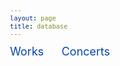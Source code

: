 ```yaml
---
layout: page
title: database
---
```


<style>
	body {font: 400 12px/1 -apple-system,BlinkMacSystemFont,"Segoe UI",Roboto,Helvetica,Arial,sans-serif,"Apple Color Emoji","Segoe UI Emoji","Segoe UI Symbol"}
	h1 { font-size: 40px; }
	th { text-align: left; }
	table.browse-works, table.browse-concerts { min-width: 1000px;}
	table.browse-works, table.browse-concerts { margin-left: auto; margin-right: auto; } /* center table */
	table.browse-works, table.browse-concerts { border-collapse: collapse; } /* don't put gaps between cells */
	table.browse-works th, table.browse-concerts th { background:skyblue; }
	table.browse-works td, table.browse-concerts td, table.browse th, table.browse-concerts th {padding-left: 2px; padding-top: 2px; padding: 2px}
	table.browse-works tr:hover, table.browse-concerts tr:hover { background:#ff000011; }
	a { text-decoration: none; }
	div.search-interface { margin-bottom: 30px; }
	.wrapper {margin-left: 10px;}
	table.browse-works td:nth-child(2) {min-width: 125px;}
	table.browse-works td:nth-child(4) {white-space: nowrap;}
	table.browse-works td:nth-child(5) {min-width: 100px}
	table.browse-works td:nth-child(6) {min-width: 150px;}
	table.browse-works td:nth-child(7) {min-width: 200px;}
	table.browse-concerts td:nth-child(1) {white-space: nowrap;}
	table.browse-concerts td:nth-child(2) {min-width: 250px;}
	table.browse-concerts td:nth-child(3) {min-width: 200px;}
	table.browse-concerts td:nth-child(4) {min-width: 200px;}
	table.browse-concerts td:nth-child(5) {min-width: 200px;}
	table.browse-concerts td:nth-child(6) {min-width: 200px;}
	select.source {max-width: 250px}
	span.sheet-button {
		font: 400 18px/1 -apple-system,BlinkMacSystemFont,"Segoe UI",Roboto,Helvetica,Arial,sans-serif,"Apple Color Emoji","Segoe UI Emoji","Segoe UI Symbol";
		color: #0645AD;
		display: inline-block;
		padding-bottom: 25px;
		padding-right: 25px;
	}
	span.sheet-button:hover {
 		text-decoration: underline;
 	}

</style>

<script>

//////////////////////////////
//
// Click manager for selecting which worksheet data to browse:
//

document.addEventListener("click", function (event) {
	let clickedElement = event.target;
	let targetButton = clickedElement.closest(".sheet-button");
	if (!targetButton) {
		return;
	}
	let name = targetButton.dataset.sheet;
	displaySheet(name);
});



//////////////////////////////
//
// displaySheet -- Select the browse interface for a specific worksheet.
//

function displaySheet(name) {
	let list = document.querySelectorAll(".sheet-display");
	for (let i=0; i<list.length; i++) {
		let sheet = list[i];
		let sheetName = sheet.dataset.sheet;
		sheet.style.display = (name == sheetName ? "block" : "none");
	}
}


</script>


<div id="sheet-select">
	<span class="sheet-button" data-sheet="works">Works</span>
	<span class="sheet-button" data-sheet="concerts">Concerts</span>
</div>

<div id="browse-interface">
	<div class="sheet-display" data-sheet="works">
		<div class="search-interface"></div>
		<div class="results-list"></div>
	</div>
	<div class="sheet-display" data-sheet="concerts">
		<div class="search-interface"></div>
		<div class="results-list"></div>
	</div>
</div>

<script>
// vim: ts=3:nowrap

let EMC = {};
EMC.results = {};  // elements for displaying search results by sheet name.
EMC.menus = {}; // elements for displaying search menus by sheet name.
EMC.activeResults = null;
EMC.index = {};    // header name mapping by sheet.
EMC.index.works = {};  // header names for works sheet.
EMC.index.concerts = {};  // header names for works concerts.
EMC.index.archives = {}; // header names for archives sheet.
EMC.index.bibliography = {}; // header names for bibliography sheet.
EMC.index.editions = {}; //header names for editions sheet
EMC.index.sources = {}; //header names for sources sheet
EMC.lookup = {};
EMC.METADATA = {};
EMC.METADATA.works = {% include_relative works.json %};
EMC.METADATA.concerts = {% include_relative concerts.json %};
EMC.METADATA.archives = {% include_relative archives.json %};
EMC.METADATA.bibliography = {% include_relative bibliography.json %};
EMC.METADATA.editions = {% include_relative editions.json %};
EMC.METADATA.sources = {% include_relative sources.json %};

EMC.index.works.name          = "Standardized Name of Work";
EMC.index.works.composer      = "Probable Composer";
EMC.index.works.voices        = "Voices";
EMC.index.works.composername  = "Composer Name as Listed in Program";
EMC.index.works.conflattr     = "Conflicting Attributions";
EMC.index.works.language	   = "Language";
EMC.index.works.language2	   = "Second Language";
EMC.index.works.monopoly	   = "Monophonic/Polyphonic";
EMC.index.works.sacrsec	      = "Sacred/Secular";
EMC.index.works.vocinstr	   = "Vocal/Instrumental";
EMC.index.works.genre   	   = "Genre";
EMC.index.works.source    	   = "Source of Work Listed in Program";
EMC.index.works.folios	      = "Folios/No.";
EMC.index.works.edition	      = "Edition of Work Listed in Program";
EMC.index.works.pages	      = "Nos./Page Numbers";
EMC.index.works.scanedition   = "Scan of Edition";
EMC.index.works.ProgID	      = "Program ID";
EMC.index.works.ProgDate	   = "Program Date";
EMC.index.works.ProgOrder	   = "Order in Program";
EMC.index.works.NotesWork	   = "Notes on Work";
EMC.index.works.ModernEd	   = "Modern Edition";
EMC.index.works.Repeatcon	   = "Repeat Concerts";
EMC.index.concerts.ID          = "ID";
EMC.index.concerts.year        = "Year";
EMC.index.concerts.month       = "Month";
EMC.index.concerts.day         = "Day";
EMC.index.concerts.date        = "Date";
EMC.index.concerts.ProgTitle   = "Program Title";
EMC.index.concerts.ensemble    = "Ensemble/Larger Org.";
EMC.index.concerts.loc         = "Location";
EMC.index.concerts.city        = "City";
EMC.index.concerts.state       = "State";
EMC.index.concerts.country     = "Country";
EMC.index.concerts.gmaps       = "Google Maps URL";
EMC.index.concerts.loccoord    = "Location Coordinates";
EMC.index.concerts.intro       = "Introduction";
EMC.index.concerts.direction   = "Direction";
EMC.index.concerts.performers  = "Performers";
EMC.index.concerts.archive     = "Archive (ARC)";
EMC.index.concerts.signature   = "Signature";
EMC.index.concerts.notes       = "Notes on Program";
EMC.index.concerts.literature  = "Literature";
EMC.index.concerts.image       = "Image";
EMC.index.concerts.imageperm   = "Image Permissions";
EMC.index.concerts.extimage    = "Externally Hosted Image";
EMC.index.archives.archID      = "Archive ID (ARC)";
EMC.index.archives.country     = "Country";
EMC.index.archives.name        = "Name";
EMC.index.archives.urlde       = "URL (DE)";
EMC.index.archives.urlen       = "URL (EN)";
EMC.index.archives.archloc     = "Archive Location";
EMC.index.bibliography.ID      = "ID";
EMC.index.bibliography.author  = "Author";
EMC.index.bibliography.article = "Name of Article";
EMC.index.bibliography.volname = "Name of Volume/Journal";
EMC.index.bibliography.editor  = "Editor";
EMC.index.bibliography.volnum  = "Volume";
EMC.index.bibliography.loc     = "Location";
EMC.index.bibliography.pub	   = "Publisher";
EMC.index.bibliography.pubyear = "Publication Year";
EMC.index.bibliography.pages   = "Pages";
EMC.index.bibliography.url     = "URL";
EMC.index.editions.ID          = "ID";
EMC.index.editions.compauthor  = "Composer/Author";
EMC.index.editions.article     = "Name of Article";
EMC.index.editions.volname     = "Name of Volume/Journal";
EMC.index.editions.editor      = "Editor";
EMC.index.editions.volnum      = "Volume";
EMC.index.editions.loc         = "Location";
EMC.index.editions.pub         = "Publisher";
EMC.index.editions.pubyear     = "Publication Year";
EMC.index.editions.pages       = "Pages";
EMC.index.sources.ID           = "ID";
EMC.index.sources.alias        = "Source Alias";
EMC.index.sources.DIAMM        = "DIAMM Source Link";
EMC.index.sources.RISM         = "RISM Source Link";

document.addEventListener("DOMContentLoaded", function () {
	buildLookupTables();
	buildSearchInterfaces(EMC.METADATA, "#browse-interface");
	displayBrowseTableWorks(EMC.METADATA.works);
	displayBrowseTableConcerts(EMC.METADATA.concerts);
});

//////////////////////////////
//
// buildLookupTables –- 
//

function buildLookupTables() {
	let metadata = EMC.METADATA;
	if (!metadata){
		console.warn("No METADATA!");
		return;
	}
	for (sheet in metadata) {
		if (sheet === "works"){
			continue;
		}
		buildLookupTable(sheet);
	}
}

//////////////////////////////
//
// buildLookupTable –-
//

function buildLookupTable(sheet) {
	let sheetArray = EMC.METADATA[sheet];
	if (!sheetArray && Array.isArray(sheetArray)){
		console.warn("No METADATA FOR", sheet);
		return;
	}
	EMC.lookup[sheet] = {};
	const lookup = EMC.lookup[sheet];
	for (let entry of sheetArray) {
		let id = entry.ID;
		if (!id){
			console.warn("NO ID FOR ENTRY");
			continue;
		}
		lookup[id] = entry;
	}
}

	

//////////////////////////////
//
// buildSearchInterfaces --
//

function buildSearchInterfaces(metadata, selector) {
	let element = document.querySelector(selector);
	if (!element) {
		console.error("ERROR: Cannot find", selector, "element");
		return;
	}
	let browsers = element.querySelectorAll("div.sheet-display");
	for (let i=0; i<browsers.length; i++) {
		let sheetName = browsers[i].dataset.sheet;
		let browseElement = browsers[i].querySelector("div.search-interface");
		if (!browseElement) {
			console.error("ERROR: No browseElement for", sheetName);
			return;
		}
		EMC.menus[sheetName] = browseElement;
		let tableElement = browsers[i].querySelector("div.results-list");
		if (!tableElement) {
			console.error("ERROR: No search results list element for", sheetName);
			return;
		}
		EMC.results[sheetName] = tableElement;
		if (sheetName === "works") {
			buildSearchInterfaceWorks(metadata.works, browseElement);
		} else if (sheetName === "concerts") {
			buildSearchInterfaceConcerts(metadata.concerts, browseElement);
		}
	}
}


//////////////////////////////
//
// buildSearchInterfaceWorks --
//

function buildSearchInterfaceWorks(data, browseElement) {
	if (!browseElement) {
		console.error("ERROR: Cannot find search interface element", browseElement);
		return;
	}
	let output = "";
	output += buildComposerSelect(data);
	output += buildVoiceSelect(data);
	output += buildGenreSelect(data);
	output += buildLanguageSelect(data);
	output += buildMonoPolySelect(data);
	output += buildSacredSecularSelect(data);
	output += buildVocInstrSelect(data);
	output += buildSourceSelect(data);
	browseElement.innerHTML = output;
}


//////////////////////////////
//
// buildSearchInterfaceConcerts --
//

function buildSearchInterfaceConcerts(data, browseElement) {
	if (!browseElement) {
		console.error("ERROR: Cannot find search interface element", browseElement);
		return;
	}
	let output = "";
	output += buildCountrySelect(data);
	output += buildYearSelect(data);
	output += buildProgramSourceSelect(data);
	browseElement.innerHTML = output;
}


//////////////////////////////
//
// displayBrowseTableWorks --
//

function displayBrowseTableWorks(data) {
	let element = EMC.results.works;
	if (!element) {
		console.warn("Cannot find search results element for works");
		return;
	}

	let headings = [EMC.index.works.name, EMC.index.works.composer,
	EMC.index.works.voices, EMC.index.works.ProgDate,
	EMC.index.works.genre, EMC.index.works.source,
	EMC.index.works.edition, EMC.index.works.ModernEd];

	let contents = "";
	contents += "<table class='browse-works'>\n";
	contents += "<thead>\n";
	contents += makeTableHeader(headings);
	contents += "</thead>\n";
	contents += "<tbody>\n";
	contents += makeTableBody(headings, data);
	contents += "</tbody>\n";
	contents += "</table>\n";
	element.innerHTML = contents;
}

//////////////////////////////
//
// displayBrowseTableConcerts --
//

function displayBrowseTableConcerts(data) {
	let element = EMC.results.concerts;
	if (!element) {
		console.warn("Cannot find search results element for works");
		return;
	}

	let headings = [EMC.index.concerts.date, EMC.index.concerts.ProgTitle, EMC.index.concerts.ensemble, EMC.index.concerts.loc, EMC.index.concerts.direction, EMC.index.concerts.archive];

	let contents = "";
	contents += "<table class='browse-concerts'>\n";
	contents += "<thead>\n";
	contents += makeTableHeader(headings);
	contents += "</thead>\n";
	contents += "<tbody>\n";
	contents += makeTableBody(headings, data);
	contents += "</tbody>\n";
	contents += "</table>\n";
	element.innerHTML = contents;
}

//////////////////////////////
//
// makeTableHeader -- Generate HTML content for browse table header.
//

function makeTableHeader(headings) {
	let output = "";
	let archivename = "Program Source";
	for (let i=0; i<headings.length; i++ ) {
		output += "<th>";
		if (headings[i] == EMC.index.concerts.archive){
			output += archivename;
		} else {
			output += headings[i];
		}
		output += "</th>";
	}
	return output;
}



//////////////////////////////
//
// makeTableBody -- Generate HTML content for browse table's body.
//

function makeTableBody(headings, data) {
	let output = "";
	for (let i=0; i<data.length; i++) {
		let entry = data[i];
		output += "<tr>";
		for (let i=0; i<headings.length; i++) {
			let value = "";
			if (typeof entry[headings[i]] !== "undefined") {
				value = entry[headings[i]];
			}
			output += "<td>";

			if (headings[i] == EMC.index.works.edition) {
				let pagenumbers = entry["Nos./Page Numbers"];
				let editionurl = entry["Scan of Edition"];
				if (value){
					if (value.match(";")){
						value = value.trim().split(/\s*;\s*/);
						pagenumbers = pagenumbers.trim().split(/\s*;\s*/);
						editionurl = editionurl.trim().split(/\s*;\s*/);
					} else {
						value = [ value ];
						pagenumbers = [ pagenumbers ];
						editionurl = [ editionurl ];
					}
					for (let i=0; i<value.length; i++){
						//dealing with editions found in bibliography items
						let pagesentry = pagenumbers[i];
						let url =  editionurl[i];
						let valueshort = value[i].substring(0,3);
						if (valueshort == "BIB"){
							let bentry = EMC.lookup.bibliography[value[i]];
							if (bentry) {
								let bauthor = bentry[EMC.index.bibliography.author];
								let barticle = bentry[EMC.index.bibliography.article];
								let bvolume = bentry[EMC.index.bibliography.volname];
								let bedit = bentry[EMC.index.bibliography.editor];
								let bvolnum = bentry[EMC.index.bibliography.volnum];
								let bpub = bentry[EMC.index.bibliography.pub];
								let bloc = bentry[EMC.index.bibliography.loc];
								let bpubyear = bentry[EMC.index.bibliography.pubyear];
								let bpages = bentry[EMC.index.bibliography.pages];
								let bibfull = "";
								let biburl = "";
								if (bauthor) {
									bibfull += `${bauthor}, `;
								}
								if (barticle) {
									bibfull += `"${barticle}," `;
								}
								if (bvolume) {
									bibfull += `<i>${bvolume}</i> `;
								}
								if (bedit) {
									bibfull += `, ed. ${bedit}`;
								}
								if (bvolnum) {
									bibfull += `${bvolnum} `;
								}
								if (bloc) {
									bibfull += ` (${bloc}: `;
								}
								if (bpub) {
									bibfull += `${bpub}, `;
								}
								if (bloc && bpub && bpubyear || bloc && bpubyear) {
									bibfull += `${bpubyear})`;
								}
								else if (bpubyear) {
									bibfull += ` (${bpubyear})`;
								}
								if (bpages) {
									bibfull += `, ${bpages}`;
								}
								if (pagesentry) {
									bibfull += `, at ${pagesentry}`;
								}
								if (url){
									output += `<a target="_blank" href="${url}">${bibfull}</a>`;
								} else {
									output += `${bibfull}`;
								}
							}
						}
						else {
							let eentry = EMC.lookup.editions[value[i]];
							if (eentry){
								let ecompauthor = eentry[EMC.index.editions.compauthor];
								let earticle = eentry[EMC.index.editions.article];
								let evolume = eentry[EMC.index.editions.volname];
								let evolnum = eentry[EMC.index.editions.volnum];
								let eloc = eentry[EMC.index.editions.loc];
								let eedit = eentry[EMC.index.editions.editor];
								let epub = eentry[EMC.index.editions.pub];
								let epubyear = eentry[EMC.index.editions.pubyear];
								let epages = eentry[EMC.index.editions.pages];
								let editionfull = "";
								if (ecompauthor) {
									editionfull += `${ecompauthor}, `;
								}
								if (earticle) {
									editionfull += `"${earticle}," `;
								}
								if (evolume) {
									editionfull += `<i>${evolume}</i>`;
								}
								if (evolnum) {
									editionfull += ` ${evolnum}`;
								}
								if (eedit) {
									editionfull += `, ed. ${eedit}`;
								}
								if (eloc) {
									editionfull += ` (${eloc}: `;
								}
								if (epub) {
									editionfull += `${epub}, `;
								}
								if (eloc && epub && epubyear || eloc && epubyear) {
									editionfull += `${epubyear})`;
								}
								else if (epubyear) {
									editionfull += ` (${epubyear})`;
								}
								if (epages) {
									editionfull += `, ${epages}`;
								}
								if (pagesentry) {
									editionfull += `, at ${pagesentry}`;
								}
								if (url){
									output += `<a target="_blank" href="${url}">${editionfull}</a>`;
								} else {
									output += `${editionfull}`;
								}
								
							}
						}
						if (i < value.length - 1){
							output += "; ";
						} else {
							output += ".";
						}
					}	
				}
			} else if (headings[i] == EMC.index.works.source) {
				let pagenumbers = entry["Folios/No."];
				let surl = "";
				if (value.match(";")){
						value = value.trim().split(/\s*;\s*/);
						pagenumbers = pagenumbers.trim().split(/\s*;\s*/);
					} else {
						value = [ value ];
						pagenumbers = [ pagenumbers ];
					}
				for (let i=0; i<value.length; i++){
					let sentry = EMC.lookup.sources[value[i]];
					let pagesentry = pagenumbers[i];
					if (sentry){
						let ID = sentry[EMC.index.sources.ID];
						let DIAMM = sentry[EMC.index.sources.DIAMM];
						let RISM = sentry[EMC.index.sources.RISM];
						if (DIAMM) {
							output += `<a target="_blank" href="${DIAMM}">${ID}</a>`;
						} 
						else if (RISM) {
							output += `<a target="_blank" href="${RISM}">${ID}</a>`;
						} 
						else {
							output += ID;
						}
						if (pagesentry) {
							output += `, ${pagesentry}`;
						}
						if (i < value.length - 1){
							output += "; ";
						} else {
							output += ".";
						}
					}
				}
			} else if (headings[i] == EMC.index.concerts.ProgTitle) {
				let ProgTitle = value;
				let imageperm = entry["Image Permissions"];
				let ProgUrl = getProgUrl(entry);
				if (imageperm == "yes"){
					output += `${ProgTitle} [<a target="_blank" href="${ProgUrl}">Image</a>]`;
				}
				else {
					output += ProgTitle;
				}
			} else if (headings[i] == EMC.index.concerts.loc) {
				let loccombined = getLocation(entry);
				let locmaps = getLocationGoogleMaps(entry);
 				output += `<a target="_blank" href="${locmaps}">${loccombined}</a>`;
			} else if (headings[i] == EMC.index.concerts.direction){
				let directioncleaned = getCleanedDirection(entry);
				output += directioncleaned;
			} else if (headings[i] == EMC.index.concerts.archive) {
				if (value){
					if (value.match(";")){
						value = value.trim().split(/\s*;\s*/);
					} else {
						value = [ value ];
					}
					for (let i=0; i<value.length; i++){
						let aentry = EMC.lookup.archives[value[i]];
						let name = aentry[EMC.index.archives.name];
						let archsig = getSignature(entry);
						output += `${name}, ${archsig}`;
						if (i < value.length - 1){
							output += "; ";
						}
					}
				} else {
					let archsig = getSignature(entry);
					if (archsig){
						let valueshort = archsig.substring(0,3);
							if (valueshort == "BIB"){
								let bentry = EMC.lookup.bibliography[archsig];
								if (bentry) {
									let bauthor = bentry[EMC.index.bibliography.author];
									let barticle = bentry[EMC.index.bibliography.article];
									let bvolume = bentry[EMC.index.bibliography.volname];
									let bedit = bentry[EMC.index.bibliography.editor];
									let bvolnum = bentry[EMC.index.bibliography.volnum];
									let bpub = bentry[EMC.index.bibliography.pub];
									let bloc = bentry[EMC.index.bibliography.loc];
									let bpubyear = bentry[EMC.index.bibliography.pubyear];
									let bpages = bentry[EMC.index.bibliography.pages];
									let bibfull = "";
									let biburl = "";
									if (bauthor) {
										bibfull += `${bauthor}, `;
									}
									if (barticle) {
										bibfull += `"${barticle}," `;
									}
									if (bvolume) {
										bibfull += `<i>${bvolume}</i> `;
									}
									if (bedit) {
										bibfull += `, ed. ${bedit}`;
									}
									if (bvolnum) {
										bibfull += `${bvolnum} `;
									}
									if (bloc) {
										bibfull += ` (${bloc}: `;
									}
									if (bpub) {
										bibfull += `${bpub}, `;
									}
									if (bloc && bpub && bpubyear || bloc && bpubyear) {
										bibfull += `${bpubyear})`;
									}
									else if (bpubyear) {
										bibfull += ` (${bpubyear})`;
									}
									if (bpages) {
										bibfull += `, ${bpages}`;
									}
									if (biburl){
										output += `<a target="_blank" href="${biburl}">${bibfull}.</a>`;
									} else {
										output += `${bibfull}.`;
									}
								}
							} else {
								output += `${archsig}`;
							}
						}
					}
			} else {
				output += value;
			}
			output += "</td>";
		}
		output += "</tr>\n";
	}
	return output;
}



//////////////////////////////
//
// buildComposerSelect --
//

function buildComposerSelect(data) {
	let counter = {};
	let sum = data.length;
	for (let i=0; i<sum; i++) {
		let entry = data[i];
		let composer = entry[EMC.index.works.composer];
		if (!composer) {
			//console.error("WARNING: ", entry, " DOES NOT HAVE A COMPOSER");
			continue;
		}
		counter[composer] = (counter[composer] === undefined) ? 1 : counter[composer] + 1;
	}

	let clist = Object.keys(counter).sort();
	clist.sort((a, b) => a.toLowerCase().localeCompare(b.toLowerCase()));
	let composerCount = clist.length;
	let output = "<select class='composer' onchange='doSearchWorks()'>\n";
	output += `<option value="">Any composers [${composerCount}]</option>`;
	for (let i=0; i<clist.length; i++) {
		let name = clist[i];
		let count = counter[clist[i]];
		output += `<option value="${name}">${name} (${count})</option>`;
	}
	output += "</select>\n";
	return output;
}


//////////////////////////////
//
// buildGenreSelect -- generate menu for genres, sort by count
//

function buildGenreSelect(data) {
	let genres = {};
	for (let entry of EMC.METADATA.works) {
		let genre = entry.Genre;
		if (typeof genres[genre] !== "undefined") {
			genres[genre]++;
		} else {
			genres[genre] = 1;
		}
	}

	let keys = Object.getOwnPropertyNames(genres);
	keys.sort((a, b) => {
		if (genres[a] == genres[b]) {
			// sort cases alphabetically by genre if the have the same count:
			return a.localeCompare(b);
		} else {
			return genres[b] - genres[a];
		}
	});
	let genreCount = keys.length;

	let output = "<select class='genre' onchange='doSearchWorks()'>\n";
	output += `<option value=''>Any genre [${genreCount}]</options>`;
	for (let genre of keys) {
		if (genre !== "undefined") {
			output += `<option value="${genre}">${genre} (${genres[genre]})</option>`;
		}
	}
	output += "</select>";
	return output;
}

//////////////////////////////
//
// getSignature -- Generate the archival signature.
//

function getSignature(entry) {
	let signature = "";
	if (typeof entry["Signature"] !== "undefined") {
		signature = entry["Signature"];
		return signature;
	}
	return "";
}

//////////////////////////////
//
// buildLanguageSelect --
//

function buildLanguageSelect(data) {
	let counter = {};
	let sum = data.length;
	for (let i=0; i<sum; i++) {
		let entry = data[i];
		let language = entry[EMC.index.works.language];
		if (!language) {
			//console.error("WARNING: ", entry, " DOES NOT HAVE A LANGUAGE");
			continue;
		}
		counter[language] = (counter[language] === undefined) ? 1 : counter[language] + 1;
	}

	let llist = Object.keys(counter).sort();
	let languageCount = llist.length;
	let output = "<select class='language' onchange='doSearchWorks()'>\n";
	output += `<option value="">Any language [${languageCount}]</option>`;
	for (let i=0; i<llist.length; i++) {
		let name = llist[i];
		let count = counter[llist[i]];
		output += `<option value="${name}">${name} (${count})</option>`;
	}
	output += "</select>\n";
	return output;
}


//////////////////////////////
//
// buildMonoPolySelect --
//

function buildMonoPolySelect(data) {
	let counter = {};
	let sum = data.length;
	for (let i=0; i<sum; i++) {
		let entry = data[i];
		let monopoly = entry[EMC.index.works.monopoly];
		if (!monopoly) {
			//console.error("WARNING: ", entry, " DOES NOT HAVE A MONOPHONIC/POLYPHONIC DESIGNATION");
			continue;
		}
		counter[monopoly] = (counter[monopoly] === undefined) ? 1 : counter[monopoly] + 1;
	}

	let mlist = Object.keys(counter).sort();
	let monopolyCount = mlist.length;
	let output = "<select class='monopoly' onchange='doSearchWorks()'>\n";
	output += `<option value="">monophonic/polyphonic [${monopolyCount}]</option>`;
	for (let i=0; i<mlist.length; i++) {
		let name = mlist[i];
		let count = counter[mlist[i]];
		output += `<option value="${name}">${name} (${count})</option>`;
	}
	output += "</select>\n";
	return output;
}


//////////////////////////////
//
// buildSacredSecularSelect --
//

function buildSacredSecularSelect(data) {
	let counter = {};
	let sum = data.length;
	for (let i=0; i<sum; i++) {
		let entry = data[i];
		let sacredsecular = entry[EMC.index.works.sacrsec];
		if (!sacredsecular) {
			//console.error("WARNING: ", entry, " DOES NOT HAVE A SACRED/SECULAR DESIGNATION");
			continue;
		}
		counter[sacredsecular] = (counter[sacredsecular] === undefined) ? 1 : counter[sacredsecular] + 1;
	}

	let slist = Object.keys(counter).sort();
	let sacredsecularCount = slist.length;
	let output = "<select class='sacredsecular' onchange='doSearchWorks()'>\n";
	output += `<option value="">sacred/secular [${sacredsecularCount}]</option>`;
	for (let i=0; i<slist.length; i++) {
		let name = slist[i];
		let count = counter[slist[i]];
		output += `<option value="${name}">${name} (${count})</option>`;
	}
	output += "</select>\n";
	return output;
}


//////////////////////////////
//
// buildVocInstrSelect --
//

function buildVocInstrSelect(data) {
	let counter = {};
	let sum = data.length;
	for (let i=0; i<sum; i++) {
		let entry = data[i];
		let vocinstr = entry[EMC.index.works.vocinstr];
		if (!vocinstr) {
			//console.error("WARNING: ", entry, " DOES NOT HAVE A VOCAL/INSTRUMENTAL DESIGNATION");
			continue;
		}
		counter[vocinstr] = (counter[vocinstr] === undefined) ? 1 : counter[vocinstr] + 1;
	}

	let vilist = Object.keys(counter).sort();
	let vocinstrCount = vilist.length;
	let output = "<select class='vocinstr' onchange='doSearchWorks()'>\n";
	output += `<option value="">vocal/instrumental [${vocinstrCount}]</option>`;
	for (let i=0; i<vilist.length; i++) {
		let name = vilist[i];
		let count = counter[vilist[i]];
		output += `<option value="${name}">${name} (${count})</option>`;
	}
	output += "</select>\n";
	return output;
}

//////////////////////////////
//
// buildSourceSelect --
//

function buildSourceSelect(data) {
	let counter = {};
	let sum = data.length;
	for (let i=0; i<sum; i++) {
		let entry = data[i];
		let source = entry[EMC.index.works.source];
		if (!source) {
			//console.error("WARNING: ", entry, " DOES NOT HAVE A SOURCE");
			continue;
		}
		counter[source] = (counter[source] === undefined) ? 1 : counter[source] + 1;
	}

	let solist = Object.keys(counter).sort();
	let sourceCount = solist.length;
	let output = "<select class='source' onchange='doSearchWorks()'>\n";
	output += `<option value="">Any source [${sourceCount}]</option>`;
	for (let i=0; i<solist.length; i++) {
		let name = solist[i];
		let count = counter[solist[i]];
		output += `<option value="${name}">${name} (${count})</option>`;
	}
	output += "</select>\n";
	return output;
}

//////////////////////////////
//
// buildVoiceSelect --
//

function buildVoiceSelect(data) {
	let counter = {};
	let fileCount = data.length;
	for (let i=0; i<fileCount; i++) {
		let entry = data[i];
		let voice = entry[EMC.index.works.voices];
		if (!voice) {
			//console.error("WARNING: ", entry, " DOES NOT HAVE A VOICE COUNT");
			continue;
		}
		counter[voice] = (counter[voice] === undefined) ? 1 : counter[voice] + 1;
	}

	let vlist = Object.keys(counter).sort();
	vlist.sort((a, b) => (a - b));
	let output = "<select class='voice' onchange='doSearchWorks()'>\n";
	output += `<option value="">Any voice count</option>`;
	for (let i=0; i<vlist.length; i++) {
		let vcount = vlist[i];
		output += `<option value="${vcount}">${vcount}</option>`;
	}
	output += "</select>\n";
	return output;
}

//////////////////////////////
//
// getProgUrl -- Generate a source link based on "Scan of Edition".
//

function getProgUrl(entry) {
	let ProgUrl = "";
	if (typeof entry["Image"] !== "undefined") {
		ProgUrl = entry["Image"];
		return ProgUrl;
	}
	return "";
	console.warn("ProgUrl", ProgUrl);
}

//////////////////////////////
//
// getLocation -- Generate Location + City + Country
//

function getLocation(entry) {
	let location = "";
	let city = "";
	let country = "";
	if (typeof entry["Location"] !== "undefined") {
		location = entry["Location"];
	}
	if (typeof entry["City"] !== "undefined") {
		city = entry["City"];
	}
	if (typeof entry["Country"] !== "undefined") {
		country = entry["Country"];
	}
	if (!location.match(/^\s*$/) && !city.match(/^\s*$/) && !country.match (/^\s*$/)) {
		return `${location}, ${city}, ${country}`;
	} else if (!location.match(/^\s*$/) && !country.match (/^\s*$/)){
		return `${location}, ${country}`;
	}
	if (location.match(/^\s*$/)) {
		return "";
	} else {
		return location;
	}
}

//////////////////////////////
//
// getLocationGoogleMaps -- Generate a source link based on "Scan of Edition".
//

function getLocationGoogleMaps(entry) {
	let locmapsurl = "";
	if (typeof entry["Google Maps URL"] !== "undefined") {
		locmapsurl = entry["Google Maps URL"];
		return locmapsurl;
	}
	return "";
}

//////////////////////////////
//
// getCleanedDirection -- Remove {}.
//

function getCleanedDirection(entry) {
	let cleandirection = "";
	if (typeof entry["Direction"] !== "undefined") {
		cleandirection = entry["Direction"].replace(/{/g, '');
		cleandirection = cleandirection.replace(/}/g, '');
		return cleandirection;
	}
	return "";
}

//////////////////////////////
//
// buildCountrySelect --
//

function buildCountrySelect(data) {
	let counter = {};
	let sum = data.length;
	for (let i=0; i<sum; i++) {
		let entry = data[i];
		let country = entry[EMC.index.concerts.country];
		if (!country) {
			//console.error("WARNING: ", entry, " DOES NOT HAVE A COUNTRY DESIGNATION");
			continue;
		}
		counter[country] = (counter[country] === undefined) ? 1 : counter[country] + 1;
	}

	let clist = Object.keys(counter).sort();
	let country = clist.length;
	let output = "<select class='country' onchange='doSearchConcerts()'>\n";
	output += `<option value="">Country [${country}]</option>`;
	for (let i=0; i<clist.length; i++) {
		let name = clist[i];
		let count = counter[clist[i]];
		output += `<option value="${name}">${name} (${count})</option>`;
	}
	output += "</select>\n";
	return output;
}


//////////////////////////////
//
// buildYearSelect --
//

function buildYearSelect(data) {
	let counter = {};
	let sum = data.length;
	for (let i=0; i<sum; i++) {
		let entry = data[i];
		let year = entry[EMC.index.concerts.year];
		if (!year) {
			//console.error("WARNING: ", entry, " DOES NOT HAVE A YEAR DESIGNATION");
			continue;
		}
		counter[year] = (counter[year] === undefined) ? 1 : counter[year] + 1;
	}

	let ylist = Object.keys(counter).sort();
	let year = ylist.length;
	let output = "<select class='year' onchange='doSearchConcerts()'>\n";
	output += `<option value="">Year [${year}]</option>`;
	for (let i=0; i<ylist.length; i++) {
		let name = ylist[i];
		let count = counter[ylist[i]];
		output += `<option value="${name}">${name} (${count})</option>`;
	}
	output += "</select>\n";
	return output;
}


//////////////////////////////
//
// buildProgramSourceSelect --
//

function buildProgramSourceSelect(data) {
	let counter = {};
	let sum = data.length;
	for (let i=0; i<sum; i++) {
		let entry = data[i];
		let programsource = entry[EMC.index.concerts.archive];
		if (!programsource) {
			//console.error("WARNING: ", entry, " DOES NOT HAVE AN PROGRAM SOURCE DESIGNATION");
			continue;
		}
		counter[programsource] = (counter[programsource] === undefined) ? 1 : counter[programsource] + 1;
	}

	let pslist = Object.keys(counter).sort();
	let programsource = pslist.length;
	let output = "<select class='programsource' onchange='doSearchConcerts()'>\n";
	output += `<option value="">Source of Program [${programsource}]</option>`;
	for (let i=0; i<pslist.length; i++) {	
		let archid = pslist[i];
		let aentry = EMC.lookup.archives[pslist[i]];
		if (aentry){
			let archive = aentry[EMC.index.archives.name];
			let count = counter[pslist[i]];
			output += `<option value="${archid}">${archive} (${count})</option>`;
		}
	}
	output += "</select>\n";
	return output;
}


//////////////////////////////
//
// doSearchConcerts --
//

function doSearchConcerts(data) {
	if (!data) {
		data = EMC.METADATA.concerts;
	}
	console.error("input data for doSearchWorks", data);

	let searchInterface = EMC.menus.concerts;
	console.warn("print search interface", searchInterface);
	if (!searchInterface) {
		console.log("Problem finding search interface for concerts");
		return;
	}

	let countryField = searchInterface.querySelector("select.country");
	if (!countryField) {
		console.log("Problem finding country field in search interface");
		return;
	}
	let countryQuery = countryField.value;

	let yearField = searchInterface.querySelector("select.year");
	if (!yearField) {
		console.log("Problem finding year field in search interface");
		return;
	}
	let yearQuery = yearField.value;

	let programsourceField = searchInterface.querySelector("select.programsource");
	if (!programsourceField) {
		console.log("Problem finding country field in search interface");
		return;
	}
	let programsourceQuery = programsourceField.value;

	if (countryQuery !== "") {
		let tempdata = [];
		for (let i=0; i<data.length; i++) {
			let entry = data[i];
			let country = entry[EMC.index.concerts.country];
			if (country == countryQuery) {
				tempdata.push(entry);
			}
		}
		data = tempdata;
	}

	if (yearQuery !== "") {
		let tempdata = [];
		for (let i=0; i<data.length; i++) {
			let entry = data[i];
			let year = entry[EMC.index.concerts.year];
			if (year == yearQuery) {
				tempdata.push(entry);
			}
		}
		data = tempdata;
	}

	if (programsourceQuery !== "") {
		let tempdata = [];
		for (let i=0; i<data.length; i++) {
			let entry = data[i];
			let programsource = entry[EMC.index.concerts.archive];
			if (programsource == programsourceQuery) {
				tempdata.push(entry);
			}
		}
		data = tempdata;
	}

	displayBrowseTableConcerts(data);

}


//////////////////////////////
//
// doSearchWorks --
//

function doSearchWorks(data) {
	if (!data) {
		data = EMC.METADATA.works;
	}
	console.error("input data for doSearchWorks", data);


	let searchInterface = EMC.menus.works;
	console.warn("print search interface", searchInterface);
	if (!searchInterface) {
		console.log("Problem finding search interface for works");
		return;
	}

	let composerField = searchInterface.querySelector("select.composer");
	console.warn("print composerField", composerField);
	if (!composerField) {
		console.log("Problem finding composer field in search interface");
		return;
	}
	let composerQuery = composerField.value;

	let voiceField = searchInterface.querySelector("select.voice");
	if (!voiceField) {
		console.log("Problem finding voice-count field in search interface");
		return;
	}
	let voiceQuery = voiceField.value;

	let genreField = searchInterface.querySelector("select.genre");
	if (!genreField) {
		console.log("Problem finding genre field in search interface");
		return;
	}
	let genreQuery = genreField.value;

	let languageField = searchInterface.querySelector("select.language");
	if (!languageField) {
		console.log("Problem finding language field in search interface");
		return;
	}
	let languageQuery = languageField.value;

	let monopolyField = searchInterface.querySelector("select.monopoly");
	if (!monopolyField) {
		console.log("Problem finding monophonic/polyphonic field in search interface");
		return;
	}
	let monopolyQuery = monopolyField.value;

	let sacredsecularField = searchInterface.querySelector("select.sacredsecular");
	if (!sacredsecularField) {
		console.log("Problem finding sacred/secular field in search interface");
		return;
	}
	let sacredsecularQuery = sacredsecularField.value;

	let sourceField = searchInterface.querySelector("select.source");
	if (!sourceField) {
		console.log("Problem finding source field in search interface");
		return;
	}
	let sourceQuery = sourceField.value;

	let vocinstrField = searchInterface.querySelector("select.vocinstr");
	if (!vocinstrField) {
		console.log("Problem finding sacred/secular field in search interface");
		return;
	}
	let vocinstrQuery = vocinstrField.value;

	if (composerQuery) {
		let tempdata = [];
		for (let i=0; i<data.length; i++) {
			let entry = data[i];
			let composer = entry[EMC.index.works.composer];
			if (composer === composerQuery) {
				tempdata.push(entry);
			}
		}
		data = tempdata;
	}

	if (voiceQuery !== "") {
		let tempdata = [];
		for (let i=0; i<data.length; i++) {
			let entry = data[i];
			let voice = entry[EMC.index.works.voices];
			if (voice == voiceQuery) {
				tempdata.push(entry);
			}
		}
		data = tempdata;
	}

	if (genreQuery !== "") {
		let tempdata = [];
		for (let i=0; i<data.length; i++) {
			let entry = data[i];
			let genre = entry[EMC.index.works.genre];
			if (genre == genreQuery) {
				tempdata.push(entry);
			}
		}
		data = tempdata;
	}

	if (languageQuery !== "") {
		let tempdata = [];
		for (let i=0; i<data.length; i++) {
			let entry = data[i];
			let language = entry[EMC.index.works.language];
			if (language == languageQuery) {
				tempdata.push(entry);
			}
		}
		data = tempdata;
	}


	if (monopolyQuery !== "") {
		let tempdata = [];
		for (let i=0; i<data.length; i++) {
			let entry = data[i];
			let monopoly = entry[EMC.index.works.monopoly];
			if (monopoly == monopolyQuery) {
				tempdata.push(entry);
			}
		}
		data = tempdata;
	}

	if (sacredsecularQuery !== "") {
		let tempdata = [];
		for (let i=0; i<data.length; i++) {
			let entry = data[i];
			let sacredsecular = entry[EMC.index.works.sacrsec];
			if (sacredsecular == sacredsecularQuery) {
				tempdata.push(entry);
			}
		}
		data = tempdata;
	}

	if (sourceQuery !== "") {
		let tempdata = [];
		for (let i=0; i<data.length; i++) {
			let entry = data[i];
			let source = entry[EMC.index.works.source];
			if (source == sourceQuery) {
				tempdata.push(entry);
			}
		}
		data = tempdata;
	}

	if (vocinstrQuery !== "") {
		let tempdata = [];
		for (let i=0; i<data.length; i++) {
			let entry = data[i];
			let vocinstr = entry[EMC.index.works.vocinstr];
			if (vocinstr == vocinstrQuery) {
				tempdata.push(entry);
			}
		}
		data = tempdata;
	}

	displayBrowseTableWorks(data);
}

</script>
